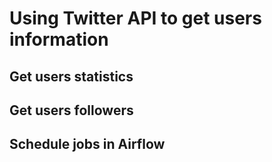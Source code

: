 # Using Twitter API to get users information

## Get users statistics

## Get users followers

## Schedule jobs in Airflow
